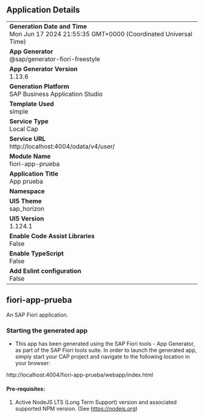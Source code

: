 ## Application Details
|               |
| ------------- |
|**Generation Date and Time**<br>Mon Jun 17 2024 21:55:35 GMT+0000 (Coordinated Universal Time)|
|**App Generator**<br>@sap/generator-fiori-freestyle|
|**App Generator Version**<br>1.13.6|
|**Generation Platform**<br>SAP Business Application Studio|
|**Template Used**<br>simple|
|**Service Type**<br>Local Cap|
|**Service URL**<br>http://localhost:4004/odata/v4/user/
|**Module Name**<br>fiori-app-prueba|
|**Application Title**<br>App prueba|
|**Namespace**<br>|
|**UI5 Theme**<br>sap_horizon|
|**UI5 Version**<br>1.124.1|
|**Enable Code Assist Libraries**<br>False|
|**Enable TypeScript**<br>False|
|**Add Eslint configuration**<br>False|

## fiori-app-prueba

An SAP Fiori application.

### Starting the generated app

-   This app has been generated using the SAP Fiori tools - App Generator, as part of the SAP Fiori tools suite.  In order to launch the generated app, simply start your CAP project and navigate to the following location in your browser:

http://localhost:4004/fiori-app-prueba/webapp/index.html

#### Pre-requisites:

1. Active NodeJS LTS (Long Term Support) version and associated supported NPM version.  (See https://nodejs.org)


